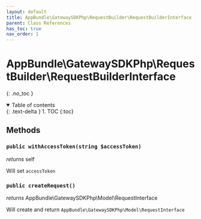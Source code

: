 ```yaml
---
layout: default
title: AppBundle\GatewaySDKPhp\RequestBuilder\RequestBuilderInterface
parent: Class References
has_toc: true
nav_order: 1
---
```


# AppBundle\GatewaySDKPhp\RequestBuilder\RequestBuilderInterface
{: .no_toc }



<details open markdown="block">
  <summary>
    Table of contents
  </summary>
  {: .text-delta }
1. TOC
{:toc}
</details>


## Methods

### `public withAccessToken(string $accessToken)`

*returns* self

Will set `accessToken`

### `public createRequest()`

*returns* AppBundle\GatewaySDKPhp\Model\RequestInterface

Will create and return `AppBundle\GatewaySDKPhp\Model\RequestInterface`

